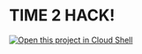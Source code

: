 # TIME 2 HACK!

[![Open this project in Cloud
Shell](http://gstatic.com/cloudssh/images/open-btn.png)](https://console.cloud.google.com/cloudshell/open?git_repo=https://github.com/ITSRizzoli/2021-23.SA.UFS07&tutorial=0-foundations/1-http/gcp-shell-tutorial.md)
